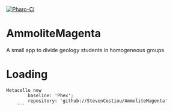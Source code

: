 [![Pharo-CI](https://github.com/StevenCostiou/AmmoliteMagenta/actions/workflows/ammolitemagenta.yml/badge.svg)](https://github.com/StevenCostiou/AmmoliteMagenta/actions/workflows/ammolitemagenta.yml)

# AmmoliteMagenta
A small app to divide geology students in homogeneous groups.

# Loading

```Smalltalk
Metacello new
		baseline: 'Phex';
		repository: 'github://StevenCostiou/AmmoliteMagenta'
    ```
